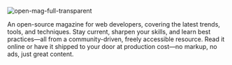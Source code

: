 
![open-mag-full-transparent](https://github.com/user-attachments/assets/16720289-101d-410c-afca-bc31aec239a2)


An open-source magazine for web developers, covering the latest trends, tools, and techniques. 
Stay current, sharpen your skills, and learn best practices—all from a community-driven, freely accessible resource. 
Read it online or have it shipped to your door at production cost—no markup, no ads, just great content.

<!--

**Here are some ideas to get you started:**

🙋‍♀️ A short introduction - what is your organization all about?
🌈 Contribution guidelines - how can the community get involved?
👩‍💻 Useful resources - where can the community find your docs? Is there anything else the community should know?
🍿 Fun facts - what does your team eat for breakfast?
🧙 Remember, you can do mighty things with the power of [Markdown](https://docs.github.com/github/writing-on-github/getting-started-with-writing-and-formatting-on-github/basic-writing-and-formatting-syntax)
-->
